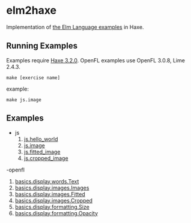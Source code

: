 # elm2haxe

Implementation of [the Elm Language
examples](http://elm-lang.org/Examples.elm) in Haxe.

## Running Examples

Examples require [Haxe 3.2.0](http://haxe.org/download/). OpenFL examples use OpenFL 3.0.8, Lime 2.4.3.

```
make [exercise name]
```

example:

```
make js.image
```

## Examples

- js
  1. [js.hello_world](js/hello_world)
  2. [js.image](js/image)
  3. [js.fitted_image](js/fitted_image)
  4. [js.cropped_image](js/cropped_image)

 -openfl
  1. [basics.display.words.Text](openfl/src/basics/display/words)
  2. [basics.display.images.Images](openfl/src/basics/display/images)
  3. [basics.display.images.Fitted](openfl/src/basics/display/images)
  4. [basics.display.images.Cropped](openfl/src/basics/display/images)
  5. [basics.display.formatting.Size](openfl/src/basics/display/formatting)
  6. [basics.display.formatting.Opacity](openfl/src/basics/display/formatting)
  